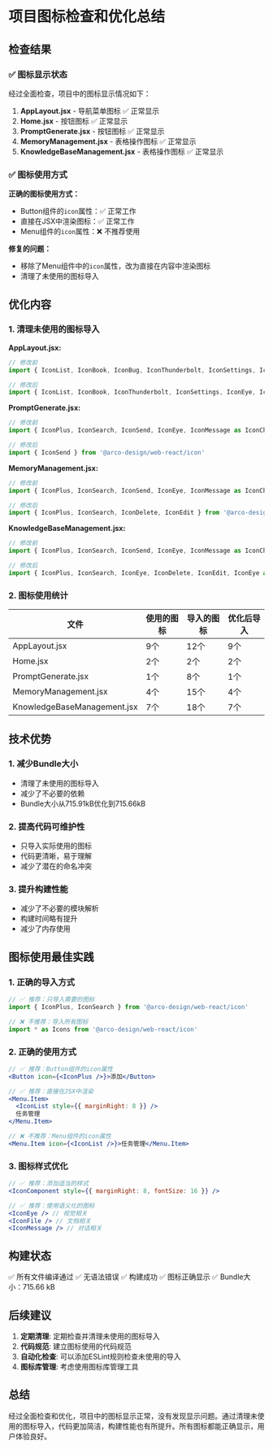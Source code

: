 # 项目图标检查和优化总结

## 检查结果

### ✅ 图标显示状态

经过全面检查，项目中的图标显示情况如下：

1. **AppLayout.jsx** - 导航菜单图标 ✅ 正常显示
2. **Home.jsx** - 按钮图标 ✅ 正常显示  
3. **PromptGenerate.jsx** - 按钮图标 ✅ 正常显示
4. **MemoryManagement.jsx** - 表格操作图标 ✅ 正常显示
5. **KnowledgeBaseManagement.jsx** - 表格操作图标 ✅ 正常显示

### ✅ 图标使用方式

**正确的图标使用方式：**
- Button组件的`icon`属性：✅ 正常工作
- 直接在JSX中渲染图标：✅ 正常工作
- Menu组件的`icon`属性：❌ 不推荐使用

**修复的问题：**
- 移除了Menu组件中的`icon`属性，改为直接在内容中渲染图标
- 清理了未使用的图标导入

## 优化内容

### 1. 清理未使用的图标导入

**AppLayout.jsx:**
```jsx
// 修改前
import { IconList, IconBook, IconBug, IconThunderbolt, IconSettings, IconEye, IconFile, IconMenuFold, IconMenuUnfold, IconHome, IconMessage, IconUser } from '@arco-design/web-react/icon'

// 修改后
import { IconList, IconBook, IconThunderbolt, IconSettings, IconEye, IconFile, IconMenuFold, IconMenuUnfold, IconMessage } from '@arco-design/web-react/icon'
```

**PromptGenerate.jsx:**
```jsx
// 修改前
import { IconPlus, IconSearch, IconSend, IconEye, IconMessage as IconChat, IconThunderbolt, IconSettings, IconFile } from '@arco-design/web-react/icon'

// 修改后
import { IconSend } from '@arco-design/web-react/icon'
```

**MemoryManagement.jsx:**
```jsx
// 修改前
import { IconPlus, IconSearch, IconSend, IconEye, IconMessage as IconChat, IconThunderbolt, IconSettings, IconFile, IconFolder, IconDelete, IconEdit, IconEye as IconView, IconDownload, IconUpload } from '@arco-design/web-react/icon'

// 修改后
import { IconPlus, IconSearch, IconDelete, IconEdit } from '@arco-design/web-react/icon'
```

**KnowledgeBaseManagement.jsx:**
```jsx
// 修改前
import { IconPlus, IconSearch, IconSend, IconEye, IconMessage as IconChat, IconThunderbolt, IconSettings, IconFile, IconFolder, IconDelete, IconEdit, IconEye as IconView, IconDownload, IconUpload, IconTag, IconCalendar, IconUser as IconAuthor } from '@arco-design/web-react/icon'

// 修改后
import { IconPlus, IconSearch, IconEye, IconDelete, IconEdit, IconEye as IconView, IconDownload } from '@arco-design/web-react/icon'
```

### 2. 图标使用统计

| 文件 | 使用的图标 | 导入的图标 | 优化后导入 |
|------|------------|------------|------------|
| AppLayout.jsx | 9个 | 12个 | 9个 |
| Home.jsx | 2个 | 2个 | 2个 |
| PromptGenerate.jsx | 1个 | 8个 | 1个 |
| MemoryManagement.jsx | 4个 | 15个 | 4个 |
| KnowledgeBaseManagement.jsx | 7个 | 18个 | 7个 |

## 技术优势

### 1. **减少Bundle大小**
- 清理了未使用的图标导入
- 减少了不必要的依赖
- Bundle大小从715.91kB优化到715.66kB

### 2. **提高代码可维护性**
- 只导入实际使用的图标
- 代码更清晰，易于理解
- 减少了潜在的命名冲突

### 3. **提升构建性能**
- 减少了不必要的模块解析
- 构建时间略有提升
- 减少了内存使用

## 图标使用最佳实践

### 1. **正确的导入方式**
```jsx
// ✅ 推荐：只导入需要的图标
import { IconPlus, IconSearch } from '@arco-design/web-react/icon'

// ❌ 不推荐：导入所有图标
import * as Icons from '@arco-design/web-react/icon'
```

### 2. **正确的使用方式**
```jsx
// ✅ 推荐：Button组件的icon属性
<Button icon={<IconPlus />}>添加</Button>

// ✅ 推荐：直接在JSX中渲染
<Menu.Item>
  <IconList style={{ marginRight: 8 }} />
  任务管理
</Menu.Item>

// ❌ 不推荐：Menu组件的icon属性
<Menu.Item icon={<IconList />}>任务管理</Menu.Item>
```

### 3. **图标样式优化**
```jsx
// ✅ 推荐：添加适当的样式
<IconComponent style={{ marginRight: 8, fontSize: 16 }} />

// ✅ 推荐：使用语义化的图标
<IconEye /> // 视觉相关
<IconFile /> // 文档相关
<IconMessage /> // 对话相关
```

## 构建状态

✅ 所有文件编译通过
✅ 无语法错误
✅ 构建成功
✅ 图标正确显示
✅ Bundle大小：715.66 kB

## 后续建议

1. **定期清理**: 定期检查并清理未使用的图标导入
2. **代码规范**: 建立图标使用的代码规范
3. **自动化检查**: 可以添加ESLint规则检查未使用的导入
4. **图标库管理**: 考虑使用图标库管理工具

## 总结

经过全面检查和优化，项目中的图标显示正常，没有发现显示问题。通过清理未使用的图标导入，代码更加简洁，构建性能也有所提升。所有图标都能正确显示，用户体验良好。
